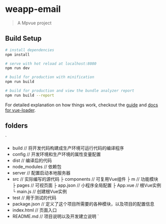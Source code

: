 # weapp-email

> A Mpvue project

## Build Setup

``` bash
# install dependencies
npm install

# serve with hot reload at localhost:8080
npm run dev

# build for production with minification
npm run build

# build for production and view the bundle analyzer report
npm run build --report
```

For detailed explanation on how things work, checkout the [guide](http://vuejs-templates.github.io/webpack/) and [docs for vue-loader](http://vuejs.github.io/vue-loader).


## folders

`
- build // 将开发代码构建成生产环境可运行代码的编译程序
- config // 开发环境和生产环境的属性变量配置
- dist // 编译后的代码
- node_modules // 依赖包
- server // 配置启动本地服务器
- src // 实际编写的源代码
  ├ components // 可复用Vue组件
  ├ m // 功能模块
  ├ pages // 可视页面
  ├ app.json // 小程序全局配置
  ├ App.vue // 根Vue实例
  └ main.js // 创建根Vue实例
- test // 用于测试的代码
- package.json // 定义了这个项目所需要的各种模块，以及项目的配置信息
- index.html // 页面入口
- README.md // 项目说明以及开发建立说明
`
